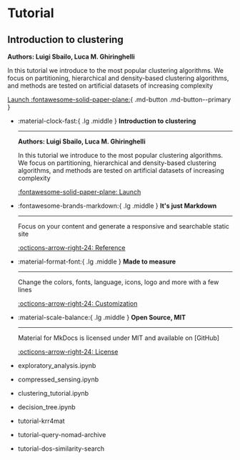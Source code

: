 # Tutorial

## Introduction to clustering

__Authors: Luigi Sbailo, Luca M. Ghiringhelli__

In this tutorial we introduce to the most popular clustering algorithms. We focus on partitioning, hierarchical and density-based clustering algorithms, and methods are tested on artificial datasets of increasing complexity

[Launch :fontawesome-solid-paper-plane:](https://analytics-toolkit.nomad-coe.eu/public/user-redirect/notebooks/tutorials/clustering_tutorial.ipynb){ .md-button .md-button--primary }



<div class="grid cards" markdown>

-   :material-clock-fast:{ .lg .middle } __Introduction to clustering__

    ---

    __Authors: Luigi Sbailo, Luca M. Ghiringhelli__

    In this tutorial we introduce to the most popular clustering algorithms. We focus on partitioning, hierarchical and density-based clustering algorithms, and methods are tested on artificial datasets of increasing complexity

    [:fontawesome-solid-paper-plane: Launch](https://analytics-toolkit.nomad-coe.eu/public/user-redirect/notebooks/tutorials/clustering_tutorial.ipynb)

-   :fontawesome-brands-markdown:{ .lg .middle } __It's just Markdown__

    ---

    Focus on your content and generate a responsive and searchable static site

    [:octicons-arrow-right-24: Reference](#)

-   :material-format-font:{ .lg .middle } __Made to measure__

    ---

    Change the colors, fonts, language, icons, logo and more with a few lines

    [:octicons-arrow-right-24: Customization](#)

-   :material-scale-balance:{ .lg .middle } __Open Source, MIT__

    ---

    Material for MkDocs is licensed under MIT and available on [GitHub]

    [:octicons-arrow-right-24: License](#)

</div>

- exploratory_analysis.ipynb
- compressed_sensing.ipynb
- clustering_tutorial.ipynb
- decision_tree.ipynb



- tutorial-krr4mat
- tutorial-query-nomad-archive
- tutorial-dos-similarity-search